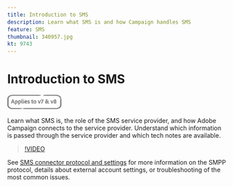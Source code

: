 ```yaml
---
title: Introduction to SMS
description: Learn what SMS is and how Campaign handles SMS
feature: SMS
thumbnail: 340957.jpg
kt: 9743
---
```


# Introduction to SMS

![Applies to V7 and V8](../assets/V7-V8-stamp.png)

Learn what SMS is, the role of the SMS service provider, and how Adobe Campaign connects to the service provider. Understand which information is passed through the service provider and which tech notes are available.

>[!VIDEO](https://video.tv.adobe.com/v/340957?quality=12)

See [SMS connector protocol and settings](https://experienceleague.adobe.com/docs/campaign-classic/using/sending-messages/sending-messages-on-mobiles/sms-protocol.html?lang=en#sending-messages) for more information on the SMPP protocol, details about external account settings, or troubleshooting of the most common issues.
